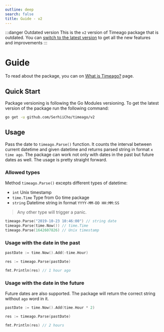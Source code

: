 ```yaml
---
outline: deep
search: false
title: Guide - v2
---
```


:::danger Outdated version
This is the `v2` version of Timeago package that is outdated. You can [switch to the latest version](/) to get all the new features and improvements
:::

# Guide
To read about the package, you can on [What is Timeago?](/what-is-timeago) page.

## Quick Start
Package versioning is following the Go Modules versioning. To get the latest version of the package run the following command:

```bash
go get -u github.com/SerhiiCho/timeago/v2
```

## Usage
Pass the date to `timeago.Parse()` function. It counts the interval between current datetime and given datetime and returns parsed string in format `x time ago`. The package can work not only with dates in the past but future dates as well. The usage is pretty straight forward.

### Allowed types
Method `timeago.Parse()` excepts different types of datetime:

- `int` Unix timestamp
- `time.Time` Type from Go time package
- `string` Datetime string in format `YYYY-MM-DD HH:MM:SS`

> Any other type will trigger a panic.

```go
timeago.Parse("2019-10-23 10:46:00") // string date
timeago.Parse(time.Now()) // time.Time
timeago.Parse(1642607826) // Unix timestamp
```

### Usage with the date in the past
```go
pastDate := time.Now().Add(-time.Hour)

res := timeago.Parse(pastDate)

fmt.Println(res) // 1 hour ago
```

### Usage with the date in the future
Future dates are also supported. The package will return the correct string without `ago` word in it.

```go
pastDate := time.Now().Add(time.Hour * 2)

res := timeago.Parse(pastDate)

fmt.Println(res) // 2 hours
```